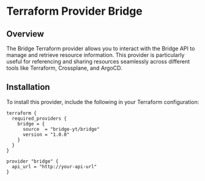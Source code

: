 # Terraform Provider Bridge

## Overview

The Bridge Terraform provider allows you to interact with the Bridge API to manage and retrieve resource information. This provider is particularly useful for referencing and sharing resources seamlessly across different tools like Terraform, Crossplane, and ArgoCD.

## Installation

To install this provider, include the following in your Terraform configuration:

```hcl
terraform {
  required_providers {
    bridge = {
      source  = "bridge-yt/bridge"
      version = "1.0.0"
    }
  }
}

provider "bridge" {
  api_url = "http://your-api-url"
}
